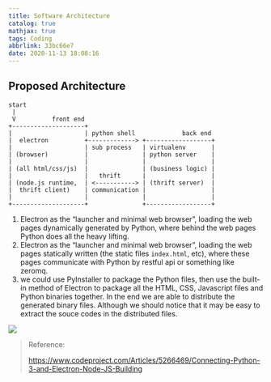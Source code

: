 ```yaml
---
title: Software Architecture
catalog: true
mathjax: true
tags: Coding
abbrlink: 33bc66e7
date: 2020-11-13 18:08:16
---
```




## Proposed Architecture

```
start
 |
 V          front end
+--------------------+
|                    | python shell             back end
|  electron          +-------------> +------------------+
|                    | sub process   | virtualenv       |
| (browser)          |               | python server    |
|                    |               |                  |
| (all html/css/js)  |               | (business logic) |
|                    |   thrift      |                  |
| (node.js runtime,  | <-----------> | (thrift server)  |
|  thrift client)    | communication |                  |
|                    |               |                  |
+--------------------+               +------------------+
```

1. Electron as the “launcher and minimal web browser”, loading the web pages dynamically generated by Python, where behind the web pages Python does all the heavy lifting.
2. Electron as the “launcher and minimal web browser”, loading the web pages statically written (the static files `index.html`, etc), where these pages communicate with Python by restful api or something like zeromq.
3. we could use PyInstaller to package the Python files, then use the built-in method of Electron to package all the HTML, CSS, Javascript files and Python binaries together. In the end we are able to distribute the generated binary files. Although we should notice that it may be easy to extract the souce codes in the distributed files.

![](/archives/33bc66e7/p1.png)

> Reference:
>
> https://www.codeproject.com/Articles/5266469/Connecting-Python-3-and-Electron-Node-JS-Building

